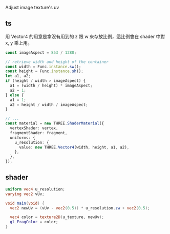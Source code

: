 Adjust image texture's uv

## ts

用 Vector4 的用意是拿沒有用到的 z 跟 w 來存放比例，這比例會在 shader 中對 x, y 乘上用。

```typescript {21} filename="item.ts"
const imageAspect = 853 / 1280;

// retrieve width and height of the container
const width = Func.instance.sw();
const height = Func.instance.sh();
let a1, a2;
if (height / width > imageAspect) {
  a1 = (width / height) * imageAspect;
  a2 = 1;
} else {
  a1 = 1;
  a2 = height / width / imageAspect;
}

// ...
const material = new THREE.ShaderMaterial({
  vertexShader: vertex,
  fragmentShader: fragment,
  uniforms: {
    u_resolution: {
      value: new THREE.Vector4(width, height, a1, a2),
    },
  },
});
```

## shader

```glsl {5} filename="fragment.glsl"
uniform vec4 u_resolution;
varying vec2 vUv;

void main(void) {
  vec2 newUv = (vUv - vec2(0.5)) * u_resolution.zw + vec2(0.5);

  vec4 color = texture2D(u_texture, newUv);
  gl_FragColor = color;
}
```
